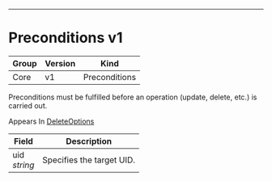 

-----------
# Preconditions v1



Group        | Version     | Kind
------------ | ---------- | -----------
Core | v1 | Preconditions







Preconditions must be fulfilled before an operation (update, delete, etc.) is carried out.

<aside class="notice">
Appears In <a href="#deleteoptions-v1">DeleteOptions</a> </aside>

Field        | Description
------------ | -----------
uid <br /> *string*  | Specifies the target UID.






